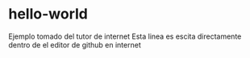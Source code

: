# hello-world
Ejemplo tomado del tutor de internet
Esta linea es escita directamente dentro de el editor de github en internet
